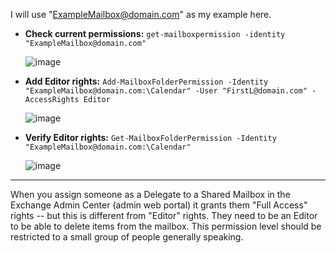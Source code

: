 I will use "ExampleMailbox@domain.com" as my example here.

* **Check current permissions:**
  `get-mailboxpermission -identity "ExampleMailbox@domain.com"`
  
  ![image](https://github.com/user-attachments/assets/48d23153-b598-4060-8d1b-2d7910bf9fb7)


* **Add Editor rights:**
  `Add-MailboxFolderPermission -Identity "ExampleMailbox@domain.com:\Calendar" -User "FirstL@domain.com" -AccessRights Editor`
  
  ![image](https://github.com/user-attachments/assets/ddfb0b1c-e166-42eb-8ae3-0bc8b7d4de6e)



* **Verify Editor rights:**
  `Get-MailboxFolderPermission -Identity "ExampleMailbox@domain.com:\Calendar"`

  ![image](https://github.com/user-attachments/assets/e12cf394-8613-471d-b6b0-118db36ed8a1)

  

---

When you assign someone as a Delegate to a Shared Mailbox in the Exchange Admin Center (admin web portal) it grants them "Full Access" rights -- but this is different from "Editor" rights. They need to be an Editor to be able to delete items from the mailbox. This permission level should be restricted to a small group of people generally speaking.
